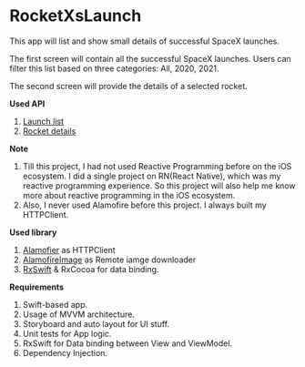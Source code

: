 # RocketXsLaunch
This app will list and show small details of successful SpaceX launches.

The first screen will contain all the successful SpaceX launches. Users can filter this list based on three categories: All, 2020, 2021.

The second screen will provide the details of a selected rocket.

**Used API**
1. [Launch list](https://api.spacexdata.com/v4/launches)
2. [Rocket details](https://api.spacexdata.com/v4/rockets/:id)

**Note**
1. Till this project, I had not used Reactive Programming before on the iOS ecosystem. I did a single project on RN(React Native), which was my reactive programming experience. So this project will also help me know more about reactive programming in the iOS ecosystem.
2. Also, I never used Alamofire before this project. I always built my HTTPClient.

**Used library**
1. [Alamofier](https://github.com/Alamofire/Alamofire) as HTTPClient
2. [AlamofireImage](https://github.com/Alamofire/AlamofireImage) as Remote iamge downloader
3. [RxSwift](https://github.com/ReactiveX/RxSwift) & RxCocoa for data binding.

**Requirements**
1. Swift-based app.
2. Usage of MVVM architecture.
3. Storyboard and auto layout for UI stuff.
4. Unit tests for App logic.
5. RxSwift for Data binding between View and ViewModel.
6. Dependency Injection.
